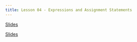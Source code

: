 ```yaml
---
title: Lesson 04 - Expressions and Assignment Statements
---
```


[Slides](https://github.com/novillo-cs/apcsa_material/blob/main/lessons/04_expressions_assignment_statement.pdf)

[Slides](https://novillo-cs.github.io/apcsa/classwork/03_cw_expressions/)
